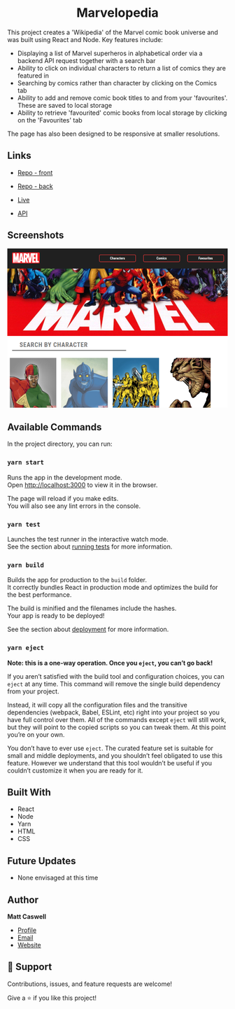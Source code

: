 <h1 align="center"><project-name>Marvelopedia</h1>

<p><project-description>This project creates a 'Wikipedia' of the Marvel comic book universe and was built using React and Node.  Key features include:
<ul>
<li>Displaying a list of Marvel superheros in alphabetical order via a backend API request together with a search bar</li>
<li>Ability to click on individual characters to return a list of comics they are featured in</li>
<li>Searching by comics rather than character by clicking on the Comics tab</li>
<li>Ability to add and remove comic book titles to and from your 'favourites'.  These are saved to local storage</li>
<li>Ability to retrieve 'favourited' comic books from local storage by clicking on the 'Favourites' tab</li></ul>

The page has also been designed to be responsive at smaller resolutions.
</p>

## Links

- [Repo - front](https://github.com/Sekonda28/marvel-front "Repo")

- [Repo - back](https://github.com/Sekonda28/marvel-back "Repo")

- [Live](https://marvel-replica.netlify.app "Live View")

- [API](https://marvel-api-back.herokuapp.com/ "API")

## Screenshots

![Home Page](./src/assets/images/marvelopedia-screenshot.png "Home Page")


## Available Commands

In the project directory, you can run:

### `yarn start`

Runs the app in the development mode.<br />
Open [http://localhost:3000](http://localhost:3000) to view it in the browser.

The page will reload if you make edits.<br />
You will also see any lint errors in the console.

### `yarn test`

Launches the test runner in the interactive watch mode.<br />
See the section about [running tests](https://facebook.github.io/create-react-app/docs/running-tests) for more information.

### `yarn build`

Builds the app for production to the `build` folder.<br />
It correctly bundles React in production mode and optimizes the build for the best performance.

The build is minified and the filenames include the hashes.<br />
Your app is ready to be deployed!

See the section about [deployment](https://facebook.github.io/create-react-app/docs/deployment) for more information.

### `yarn eject`

**Note: this is a one-way operation. Once you `eject`, you can’t go back!**

If you aren’t satisfied with the build tool and configuration choices, you can `eject` at any time. This command will remove the single build dependency from your project.

Instead, it will copy all the configuration files and the transitive dependencies (webpack, Babel, ESLint, etc) right into your project so you have full control over them. All of the commands except `eject` will still work, but they will point to the copied scripts so you can tweak them. At this point you’re on your own.

You don’t have to ever use `eject`. The curated feature set is suitable for small and middle deployments, and you shouldn’t feel obligated to use this feature. However we understand that this tool wouldn’t be useful if you couldn’t customize it when you are ready for it.

## Built With

- React
- Node
- Yarn
- HTML
- CSS


## Future Updates

- None envisaged at this time

## Author

**Matt Caswell**

- [Profile](https://github.com/Sekonda28 "Matt Caswell")
- [Email](mailto:matt.caswell@hotmail.com?subject=Hi "Hi!")
- [Website](https://sekonda28.github.io/MattCaswell-Portfolio "Welcome")

## 🤝 Support

Contributions, issues, and feature requests are welcome!

Give a ⭐️ if you like this project!
